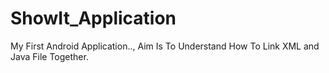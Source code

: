 # ShowIt_Application
My First Android Application.., Aim Is To Understand How To Link XML and Java File Together.
